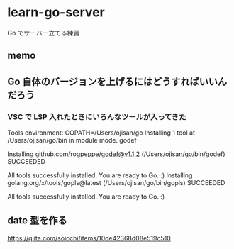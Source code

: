 # learn-go-server

Go でサーバー立てる練習

## memo

## Go 自体のバージョンを上げるにはどうすればいいんだろう

### VSC で LSP 入れたときにいろんなツールが入ってきた

Tools environment: GOPATH=/Users/ojisan/go
Installing 1 tool at /Users/ojisan/go/bin in module mode.
godef

Installing github.com/rogpeppe/godef@v1.1.2 (/Users/ojisan/go/bin/godef) SUCCEEDED

All tools successfully installed. You are ready to Go. :)
Installing golang.org/x/tools/gopls@latest (/Users/ojisan/go/bin/gopls) SUCCEEDED

All tools successfully installed. You are ready to Go. :)

## date 型を作る

https://qiita.com/soicchi/items/10de42368d08e519c510
